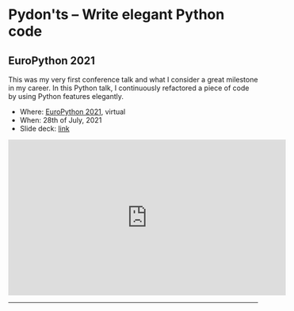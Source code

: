 # Pydon'ts – Write elegant Python code

## EuroPython 2021

This was my very first conference talk and what I consider a great milestone in my career.
In this Python talk, I continuously refactored a piece of code by using Python features elegantly.

 - Where: [EuroPython 2021](https://ep2021.europython.eu/talks/Bz5dtEe-pydonts/), virtual
 - When: 28th of July, 2021
 - Slide deck: [link](https://github.com/mathspp/talks/blob/main/20210728_europython_pydonts/slide_deck.pdf)

<div style="text-align:center">
<iframe width="560" height="315" src="https://www.youtube.com/embed/Vjq89-spPOk?start=54" title="YouTube video player" frameborder="0" allow="accelerometer; autoplay; clipboard-write; encrypted-media; gyroscope; picture-in-picture; web-share" allowfullscreen></iframe>
</div>

---
